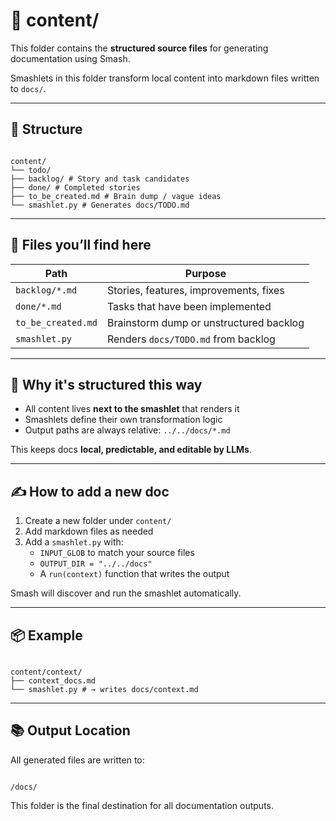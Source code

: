 # 🧱 content/

This folder contains the **structured source files** for generating documentation using Smash.

Smashlets in this folder transform local content into markdown files written to `docs/`.

---

## 📂 Structure

```

content/
└── todo/
├── backlog/ # Story and task candidates
├── done/ # Completed stories
├── to_be_created.md # Brain dump / vague ideas
└── smashlet.py # Generates docs/TODO.md

```

---

## 📄 Files you’ll find here

| Path               | Purpose                                 |
| ------------------ | --------------------------------------- |
| `backlog/*.md`     | Stories, features, improvements, fixes  |
| `done/*.md`        | Tasks that have been implemented        |
| `to_be_created.md` | Brainstorm dump or unstructured backlog |
| `smashlet.py`      | Renders `docs/TODO.md` from backlog     |

---

## 🧠 Why it's structured this way

- All content lives **next to the smashlet** that renders it
- Smashlets define their own transformation logic
- Output paths are always relative: `../../docs/*.md`

This keeps docs **local, predictable, and editable by LLMs**.

---

## ✍️ How to add a new doc

1. Create a new folder under `content/`
2. Add markdown files as needed
3. Add a `smashlet.py` with:
   - `INPUT_GLOB` to match your source files
   - `OUTPUT_DIR = "../../docs"`
   - A `run(context)` function that writes the output

Smash will discover and run the smashlet automatically.

---

## 📦 Example

```

content/context/
├── context_docs.md
└── smashlet.py # → writes docs/context.md

```

---

## 📚 Output Location

All generated files are written to:

```

/docs/

```

This folder is the final destination for all documentation outputs.
